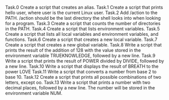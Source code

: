 Task.0
Create a script that creates an alias.
Task.1
Create a script that prints hello user, where user is the current Linux user.
Task.2
Add /action to the PATH. /action should be the last directory the shell looks into when looking for a program.
Task.3
Create a script that counts the number of directories in the PATH.
Task.4
Create a script that lists environment variables.
Task.5
Create a script that lists all local variables and environment variables, and functions.
Task.6
Create a script that creates a new local variable.
Task.7
Create a script that creates a new global variable.
Task.8
Write a script that prints the result of the addition of 128 with the value stored in the environment variable TRUEKNOWLEDGE, followed by a new line.
Task.9
Write a script that prints the result of POWER divided by DIVIDE, followed by a new line.
Task.10
Write a script that displays the result of BREATH to the power LOVE
Task.11
Write a script that converts a number from base 2 to base 10.
Task.12
Create a script that prints all possible combinations of two letters, except oo.
Task.13
Write a script that prints a number with two decimal places, followed by a new line.
The number will be stored in the environment variable NUM.


